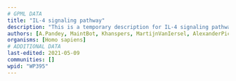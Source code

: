 ```yaml
---
# GPML DATA
title: "IL-4 signaling pathway"
description: "This is a temporary description for IL-4 signaling pathway"
authors: [A.Pandey, MaintBot, Khanspers, MartijnVanIersel, AlexanderPico, NetPath, Christine Chichester, Joppe014, Egonw, Zari, Mkutmon, L Dupuis, Joops05, Eweitz]
organisms: [Homo sapiens]
# ADDITIONAL DATA
last-edited: 2021-05-09
communities: []
wpid: "WP395"
---
```

